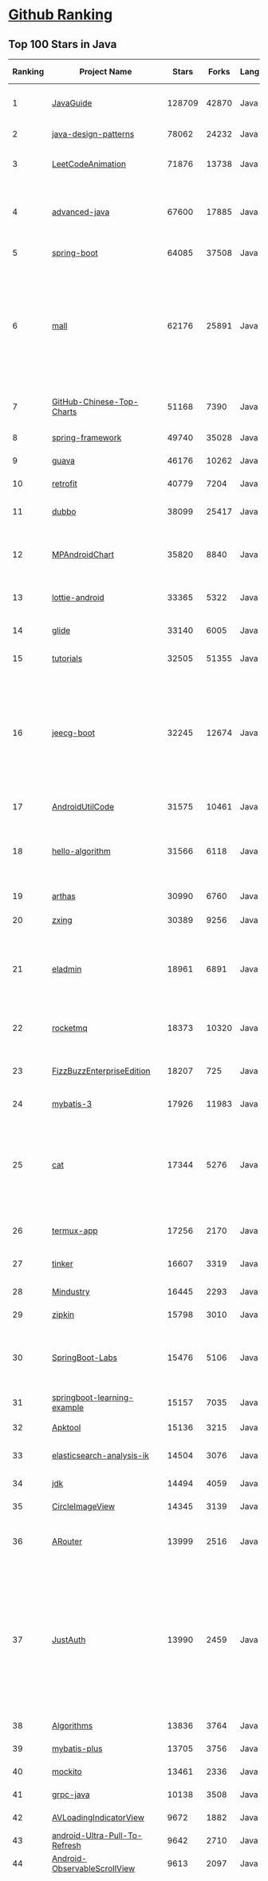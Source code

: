 [Github Ranking](../README.md)
==========

## Top 100 Stars in Java

| Ranking | Project Name | Stars | Forks | Language | Open Issues | Description | Last Commit |
| ------- | ------------ | ----- | ----- | -------- | ----------- | ----------- | ----------- |
| 1 | [JavaGuide](https://github.com/Snailclimb/JavaGuide) | 128709 | 42870 | Java | 62 | 「Java学习+面试指南」一份涵盖大部分 Java 程序员所需要掌握的核心知识。准备 Java 面试，首选 JavaGuide！ | 2022-11-15T23:46:35Z |
| 2 | [java-design-patterns](https://github.com/iluwatar/java-design-patterns) | 78062 | 24232 | Java | 209 | Design patterns implemented in Java | 2022-11-16T12:01:10Z |
| 3 | [LeetCodeAnimation](https://github.com/MisterBooo/LeetCodeAnimation) | 71876 | 13738 | Java | 16 | Demonstrate all the questions on LeetCode in the form of animation.（用动画的形式呈现解LeetCode题目的思路） | 2022-03-06T09:10:42Z |
| 4 | [advanced-java](https://github.com/doocs/advanced-java) | 67600 | 17885 | Java | 4 | 😮 Core Interview Questions & Answers For Experienced Java(Backend) Developers \| 互联网 Java 工程师进阶知识完全扫盲：涵盖高并发、分布式、高可用、微服务、海量数据处理等领域知识 | 2022-11-04T08:34:44Z |
| 5 | [spring-boot](https://github.com/spring-projects/spring-boot) | 64085 | 37508 | Java | 547 | Spring Boot | 2022-11-16T12:03:26Z |
| 6 | [mall](https://github.com/macrozheng/mall) | 62176 | 25891 | Java | 28 | mall项目是一套电商系统，包括前台商城系统及后台管理系统，基于SpringBoot+MyBatis实现，采用Docker容器化部署。 前台商城系统包含首页门户、商品推荐、商品搜索、商品展示、购物车、订单流程、会员中心、客户服务、帮助中心等模块。 后台管理系统包含商品管理、订单管理、会员管理、促销管理、运营管理、内容管理、统计报表、财务管理、权限管理、设置等模块。 | 2022-11-14T11:42:25Z |
| 7 | [GitHub-Chinese-Top-Charts](https://github.com/GrowingGit/GitHub-Chinese-Top-Charts) | 51168 | 7390 | Java | 91 | :cn: GitHub中文排行榜，各语言分设「软件 \| 资料」榜单，精准定位中文好项目。各取所需，高效学习。 | 2022-11-16T00:15:10Z |
| 8 | [spring-framework](https://github.com/spring-projects/spring-framework) | 49740 | 35028 | Java | 1231 | Spring Framework | 2022-11-16T11:30:40Z |
| 9 | [guava](https://github.com/google/guava) | 46176 | 10262 | Java | 655 | Google core libraries for Java | 2022-11-16T11:58:15Z |
| 10 | [retrofit](https://github.com/square/retrofit) | 40779 | 7204 | Java | 144 | A type-safe HTTP client for Android and the JVM | 2022-11-10T20:36:28Z |
| 11 | [dubbo](https://github.com/apache/dubbo) | 38099 | 25417 | Java | 504 | Apache Dubbo is a high-performance, java based, open source RPC framework. | 2022-11-16T11:23:13Z |
| 12 | [MPAndroidChart](https://github.com/PhilJay/MPAndroidChart) | 35820 | 8840 | Java | 1983 | A powerful 🚀 Android chart view / graph view library, supporting line- bar- pie- radar- bubble- and candlestick charts as well as scaling, panning and animations. | 2022-11-02T09:02:30Z |
| 13 | [lottie-android](https://github.com/airbnb/lottie-android) | 33365 | 5322 | Java | 30 | Render After Effects animations natively on Android and iOS, Web, and React Native | 2022-11-14T15:49:10Z |
| 14 | [glide](https://github.com/bumptech/glide) | 33140 | 6005 | Java | 363 | An image loading and caching library for Android focused on smooth scrolling | 2022-11-16T00:52:15Z |
| 15 | [tutorials](https://github.com/eugenp/tutorials) | 32505 | 51355 | Java | 28 | Just Announced - "Learn Spring Security OAuth":  | 2022-11-16T11:16:59Z |
| 16 | [jeecg-boot](https://github.com/jeecgboot/jeecg-boot) | 32245 | 12674 | Java | 23 | ⭐️「企业级低代码平台」前后端分离架构SpringBoot 2.x，SpringCloud，Ant Design&Vue，Mybatis，Shiro，JWT。强大的代码生成器让前后端代码一键生成，无需写任何代码! 引领新的开发模式OnlineCoding->代码生成->手工MERGE，帮助Java项目解决70%重复工作，让开发更关注业务，既能快速提高效率，帮助公司节省成本，同时又不失灵活性。 | 2022-11-16T10:19:18Z |
| 17 | [AndroidUtilCode](https://github.com/Blankj/AndroidUtilCode) | 31575 | 10461 | Java | 223 | :fire: Android developers should collect the following utils(updating). | 2022-11-16T06:12:26Z |
| 18 | [hello-algorithm](https://github.com/geekxh/hello-algorithm) | 31566 | 6118 | Java | 6 | 🌍 针对小白的算法训练 \| 包括四部分：①.大厂面经 ②.力扣图解  ③.千本开源电子书 ④.百张技术思维导图（项目花了上百小时，希望可以点 star 支持，🌹感谢~）点击下方网站，马上开始刷题！ | 2022-08-08T01:20:14Z |
| 19 | [arthas](https://github.com/alibaba/arthas) | 30990 | 6760 | Java | 197 | Alibaba Java Diagnostic Tool Arthas/Alibaba Java诊断利器Arthas | 2022-11-15T11:43:58Z |
| 20 | [zxing](https://github.com/zxing/zxing) | 30389 | 9256 | Java | 5 | ZXing ("Zebra Crossing") barcode scanning library for Java, Android | 2022-11-04T11:55:19Z |
| 21 | [eladmin](https://github.com/elunez/eladmin) | 18961 | 6891 | Java | 25 | 项目基于 Spring Boot 2.1.0 、 Jpa、 Spring Security、redis、Vue的前后端分离的后台管理系统，项目采用分模块开发方式， 权限控制采用 RBAC，支持数据字典与数据权限管理，支持一键生成前后端代码，支持动态路由 | 2022-11-01T01:19:56Z |
| 22 | [rocketmq](https://github.com/apache/rocketmq) | 18373 | 10320 | Java | 352 | Apache RocketMQ is a cloud native messaging and streaming platform, making it simple to build event-driven applications. | 2022-11-16T09:49:42Z |
| 23 | [FizzBuzzEnterpriseEdition](https://github.com/EnterpriseQualityCoding/FizzBuzzEnterpriseEdition) | 18207 | 725 | Java | 402 | FizzBuzz Enterprise Edition is a no-nonsense implementation of FizzBuzz made by serious businessmen for serious business purposes. | 2022-11-10T20:36:08Z |
| 24 | [mybatis-3](https://github.com/mybatis/mybatis-3) | 17926 | 11983 | Java | 149 | MyBatis SQL mapper framework for Java | 2022-11-14T21:25:59Z |
| 25 | [cat](https://github.com/dianping/cat) | 17344 | 5276 | Java | 115 | CAT 作为服务端项目基础组件，提供了 Java, C/C++, Node.js, Python, Go 等多语言客户端，已经在美团点评的基础架构中间件框架（MVC框架，RPC框架，数据库框架，缓存框架等，消息队列，配置系统等）深度集成，为美团点评各业务线提供系统丰富的性能指标、健康状况、实时告警等。 | 2022-11-12T03:14:49Z |
| 26 | [termux-app](https://github.com/termux/termux-app) | 17256 | 2170 | Java | 268 | Termux - a terminal emulator application for Android OS extendible by variety of packages. | 2022-11-16T09:48:57Z |
| 27 | [tinker](https://github.com/Tencent/tinker) | 16607 | 3319 | Java | 470 | Tinker is a hot-fix solution library for Android, it supports dex, library and resources update without reinstall apk. | 2022-10-31T16:36:10Z |
| 28 | [Mindustry](https://github.com/Anuken/Mindustry) | 16445 | 2293 | Java | 7 | The automation tower defense RTS | 2022-11-16T11:20:58Z |
| 29 | [zipkin](https://github.com/openzipkin/zipkin) | 15798 | 3010 | Java | 189 | Zipkin is a distributed tracing system | 2022-11-09T17:40:25Z |
| 30 | [SpringBoot-Labs](https://github.com/YunaiV/SpringBoot-Labs) | 15476 | 5106 | Java | 26 | 一个涵盖六个专栏：Spring Boot 2.X、Spring Cloud、Spring Cloud Alibaba、Dubbo、分布式消息队列、分布式事务的仓库。希望胖友小手一抖，右上角来个 Star，感恩 1024 | 2022-09-03T08:55:18Z |
| 31 | [springboot-learning-example](https://github.com/JeffLi1993/springboot-learning-example) | 15157 | 7035 | Java | 12 | spring boot 实践学习案例，是 spring boot 初学者及核心技术巩固的最佳实践。 | 2022-06-20T23:13:52Z |
| 32 | [Apktool](https://github.com/iBotPeaches/Apktool) | 15136 | 3215 | Java | 86 | A tool for reverse engineering Android apk files | 2022-11-16T07:30:18Z |
| 33 | [elasticsearch-analysis-ik](https://github.com/medcl/elasticsearch-analysis-ik) | 14504 | 3076 | Java | 336 | The IK Analysis plugin integrates Lucene IK analyzer into elasticsearch, support customized dictionary. | 2022-11-09T10:49:03Z |
| 34 | [jdk](https://github.com/openjdk/jdk) | 14494 | 4059 | Java | 0 | JDK main-line development https://openjdk.org/projects/jdk | 2022-11-16T12:01:55Z |
| 35 | [CircleImageView](https://github.com/hdodenhof/CircleImageView) | 14345 | 3139 | Java | 15 | A circular ImageView for Android | 2022-05-17T07:44:15Z |
| 36 | [ARouter](https://github.com/alibaba/ARouter) | 13999 | 2516 | Java | 93 | 💪 A framework for assisting in the renovation of Android componentization (帮助 Android App 进行组件化改造的路由框架) | 2022-11-13T10:41:02Z |
| 37 | [JustAuth](https://github.com/justauth/JustAuth) | 13990 | 2459 | Java | 30 | 🏆Gitee 最有价值开源项目 🚀:100: 小而全而美的第三方登录开源组件。目前已支持Github、Gitee、微博、钉钉、百度、Coding、腾讯云开发者平台、OSChina、支付宝、QQ、微信、淘宝、Google、Facebook、抖音、领英、小米、微软、今日头条、Teambition、StackOverflow、Pinterest、人人、华为、企业微信、酷家乐、Gitlab、美团、饿了么、推特、飞书、京东、阿里云、喜马拉雅、Amazon、Slack和 Line 等第三方平台的授权登录。 Login, so easy! | 2022-10-04T09:03:11Z |
| 38 | [Algorithms](https://github.com/williamfiset/Algorithms) | 13836 | 3764 | Java | 58 | A collection of algorithms and data structures | 2022-11-12T07:42:31Z |
| 39 | [mybatis-plus](https://github.com/baomidou/mybatis-plus) | 13705 | 3756 | Java | 153 | An powerful enhanced toolkit of MyBatis for simplify development | 2022-11-15T04:02:43Z |
| 40 | [mockito](https://github.com/mockito/mockito) | 13461 | 2336 | Java | 324 | Most popular Mocking framework for unit tests written in Java | 2022-11-14T20:47:35Z |
| 41 | [grpc-java](https://github.com/grpc/grpc-java) | 10138 | 3508 | Java | 466 | The Java gRPC implementation. HTTP/2 based RPC | 2022-11-16T06:07:46Z |
| 42 | [AVLoadingIndicatorView](https://github.com/HarlonWang/AVLoadingIndicatorView) | 9672 | 1882 | Java | 66 | DEPRECATED | 2022-02-09T09:15:36Z |
| 43 | [android-Ultra-Pull-To-Refresh](https://github.com/liaohuqiu/android-Ultra-Pull-To-Refresh) | 9642 | 2710 | Java | 150 | Ultra Pull to Refresh for Android. Support all the views. | 2020-04-10T05:12:58Z |
| 44 | [Android-ObservableScrollView](https://github.com/ksoichiro/Android-ObservableScrollView) | 9613 | 2097 | Java | 174 | Android library to observe scroll events on scrollable views. | 2021-06-01T03:54:51Z |
| 45 | [newbee-mall](https://github.com/newbee-ltd/newbee-mall) | 9457 | 2471 | Java | 0 | 🔥 🎉newbee-mall是一套电商系统，包括基础版本(Spring Boot+Thymeleaf)、前后端分离版本(Spring Boot+Vue 3+Element-Plus+Vue-Router 4+Vuex 4+Vant 3) 、秒杀版本、Go语言版本、微服务版本(Spring Cloud Alibaba+Nacos+Sentinel+Seata+Spring Cloud Gateway+OpenFeign)。 前台商城系统包含首页门户、商品分类、新品上线、首页轮播、商品推荐、商品搜索、商品展示、购物车、订单结算、订单流程、个人订单管理、会员中心、帮助中心等模块。 后台管理系统包含数据面板、轮播图管理、商品管理、订单管理、会员管理、分类管理、设置等模块。 | 2022-11-03T08:51:14Z |
| 46 | [PocketHub](https://github.com/pockethub/PocketHub) | 9426 | 3539 | Java | 124 | PocketHub Android App | 2022-01-17T10:16:26Z |
| 47 | [dolphinscheduler](https://github.com/apache/dolphinscheduler) | 9383 | 3474 | Java | 911 | Apache DolphinScheduler is the modern data workflow orchestration platform with powerful user interface, dedicated to solving complex task dependencies in the data pipeline and providing various types of jobs available `out of the box` | 2022-11-16T10:40:38Z |
| 48 | [MaterialDesignLibrary](https://github.com/navasmdc/MaterialDesignLibrary) | 9064 | 2288 | Java | 214 | This is a library with components of Android L to you use in android 2.2 | 2019-10-16T07:58:26Z |
| 49 | [VirtualApp](https://github.com/asLody/VirtualApp) | 8992 | 2742 | Java | 0 | Virtual Engine for Android(Support 12.0 in business version) | 2022-11-07T14:29:57Z |
| 50 | [VirtualAPK](https://github.com/didi/VirtualAPK) | 8767 | 1499 | Java | 109 | A powerful and lightweight plugin framework for Android | 2022-05-27T02:53:02Z |
| 51 | [AndroidNote](https://github.com/GcsSloop/AndroidNote) | 8763 | 2097 | Java | 49 | 安卓学习笔记 | 2021-05-25T00:50:17Z |
| 52 | [Android-PullToRefresh](https://github.com/chrisbanes/Android-PullToRefresh) | 8748 | 4776 | Java | 0 | DEPRECATED | 2017-10-13T08:40:58Z |
| 53 | [AgentWeb](https://github.com/Justson/AgentWeb) | 8698 | 1593 | Java | 70 |  AgentWeb is a powerful library based on Android WebView. | 2022-09-03T12:33:14Z |
| 54 | [awesome-java-leetcode](https://github.com/Blankj/awesome-java-leetcode) | 8465 | 1749 | Java | 5 | :crown: LeetCode of algorithms with java solution(updating). | 2020-12-10T15:20:21Z |
| 55 | [feign](https://github.com/OpenFeign/feign) | 8432 | 1751 | Java | 138 | Feign makes writing java http clients easier | 2022-11-16T08:33:15Z |
| 56 | [Android-SpinKit](https://github.com/ybq/Android-SpinKit) | 8313 | 1294 | Java | 55 | Android  loading animations | 2022-09-02T10:08:37Z |
| 57 | [dataease](https://github.com/dataease/dataease) | 8173 | 1612 | Java | 156 | 人人可用的开源数据可视化分析工具。 | 2022-11-16T10:30:57Z |
| 58 | [atlas](https://github.com/alibaba/atlas) | 8072 | 1517 | Java | 84 | A powerful Android Dynamic Component Framework. | 2022-01-27T14:31:30Z |
| 59 | [Jetpack-MVVM-Best-Practice](https://github.com/KunMinX/Jetpack-MVVM-Best-Practice) | 7982 | 1466 | Java | 1 | 难得一见 Jetpack MVVM 最佳实践！在 "以简驭繁" 代码中，对 "视图控制器" 乃至 "标准化开发模式" 形成正确、深入理解！ | 2022-11-09T02:33:19Z |
| 60 | [SmartTubeNext](https://github.com/yuliskov/SmartTubeNext) | 7936 | 559 | Java | 1066 | Ad free app for watching tube videos on Android TV boxes | 2022-11-15T22:57:21Z |
| 61 | [Paper](https://github.com/PaperMC/Paper) | 6819 | 1710 | Java | 239 | High performance Spigot fork that aims to fix gameplay and mechanics inconsistencies | 2022-11-15T21:06:16Z |
| 62 | [walle](https://github.com/Meituan-Dianping/walle) | 6505 | 1031 | Java | 101 | Android Signature V2 Scheme签名下的新一代渠道包打包神器 | 2021-09-07T07:01:35Z |
| 63 | [AndroidPerformanceMonitor](https://github.com/markzhai/AndroidPerformanceMonitor) | 6462 | 1006 | Java | 49 | A transparent ui-block detection library for Android. (known as BlockCanary) | 2022-02-17T08:27:03Z |
| 64 | [Toasty](https://github.com/GrenderG/Toasty) | 6417 | 810 | Java | 46 | The usual Toast, but with steroids 💪 | 2022-09-28T23:46:04Z |
| 65 | [aws-doc-sdk-examples](https://github.com/awsdocs/aws-doc-sdk-examples) | 6413 | 4404 | Java | 219 | Welcome to the AWS Code Examples Repository.  This repo contains code examples used in the AWS documentation, AWS SDK Developer Guides, and more. For more information, see the Readme.md file below. | 2022-11-16T06:21:41Z |
| 66 | [error-prone](https://github.com/google/error-prone) | 6215 | 702 | Java | 303 | Catch common Java mistakes as compile-time errors | 2022-11-15T21:27:42Z |
| 67 | [pentaho-kettle](https://github.com/pentaho/pentaho-kettle) | 6178 | 3068 | Java | 0 | Pentaho Data Integration ( ETL ) a.k.a Kettle | 2022-11-16T04:49:46Z |
| 68 | [MaterialEditText](https://github.com/rengwuxian/MaterialEditText) | 6120 | 1067 | Java | 181 | EditText in Material Design | 2019-08-27T08:05:32Z |
| 69 | [rabbitmq-tutorials](https://github.com/rabbitmq/rabbitmq-tutorials) | 6080 | 3518 | Java | 5 | Tutorials for using RabbitMQ in various ways | 2022-11-13T09:25:58Z |
| 70 | [JFoenix](https://github.com/sshahine/JFoenix) | 6023 | 1063 | Java | 114 | JavaFX Material Design Library | 2022-07-01T12:16:07Z |
| 71 | [netty-socketio](https://github.com/mrniko/netty-socketio) | 5995 | 1536 | Java | 362 | Socket.IO server implemented on Java. Realtime java framework | 2022-10-24T06:59:18Z |
| 72 | [androidmvp](https://github.com/antoniolg/androidmvp) | 5961 | 1612 | Java | 1 | MVP Android Example | 2020-06-08T04:59:13Z |
| 73 | [Android-skin-support](https://github.com/ximsfei/Android-skin-support) | 5953 | 1018 | Java | 91 | Android-skin-support is an easy dynamic skin framework to use  for Android, Only one line of code to integrate it. Android 换肤框架, 极低的学习成本, 极好的用户体验. "一行"代码就可以实现换肤, 你值得拥有!!! | 2020-09-03T06:06:18Z |
| 74 | [richeditor-android](https://github.com/wasabeef/richeditor-android) | 5930 | 1175 | Java | 204 | RichEditor for Android is a beautiful Rich Text WYSIWYG Editor for Android. | 2022-07-27T08:56:48Z |
| 75 | [j2objc](https://github.com/google/j2objc) | 5901 | 940 | Java | 54 | A Java to iOS Objective-C translation tool and runtime. | 2022-11-16T04:56:33Z |
| 76 | [transmittable-thread-local](https://github.com/alibaba/transmittable-thread-local) | 5871 | 1493 | Java | 19 | 📌 TransmittableThreadLocal (TTL), the missing Java™ std lib(simple & 0-dependency) for framework/middleware, provide an enhanced InheritableThreadLocal that transmits values between threads even using thread pooling components. | 2022-11-12T18:01:35Z |
| 77 | [flowable-engine](https://github.com/flowable/flowable-engine) | 5850 | 2215 | Java | 271 | A compact and highly efficient workflow and Business Process Management (BPM) platform for developers, system admins and business users. | 2022-11-16T11:54:59Z |
| 78 | [config](https://github.com/lightbend/config) | 5781 | 948 | Java | 214 | configuration library for JVM languages using HOCON files | 2022-11-09T20:13:08Z |
| 79 | [u2020](https://github.com/JakeWharton/u2020) | 5702 | 961 | Java | 12 | A sample Android app which showcases advanced usage of Dagger among other open source libraries. | 2022-08-25T18:54:07Z |
| 80 | [Leaf](https://github.com/Meituan-Dianping/Leaf) | 5663 | 1666 | Java | 51 | Distributed ID Generate Service | 2022-10-21T13:40:17Z |
| 81 | [aurora-imui](https://github.com/jpush/aurora-imui) | 5589 | 997 | Java | 117 | General IM UI components. Android/iOS/RectNative ready.  通用 IM 聊天 UI 组件，已经同时支持 Android/iOS/RN。 | 2022-10-11T23:45:32Z |
| 82 | [junit5](https://github.com/junit-team/junit5) | 5499 | 1241 | Java | 134 | ✅ The 5th major version of the programmer-friendly testing framework for Java and the JVM | 2022-11-16T09:18:24Z |
| 83 | [dubbo-spring-boot-project](https://github.com/apache/dubbo-spring-boot-project) | 5341 | 1869 | Java | 42 | Spring Boot Project for Apache Dubbo | 2021-08-16T06:35:32Z |
| 84 | [react-native-splash-screen](https://github.com/crazycodeboy/react-native-splash-screen) | 5318 | 1061 | Java | 314 | A splash screen for react-native, hide when application loaded ,it works on iOS and Android. | 2022-11-03T04:13:02Z |
| 85 | [cw-omnibus](https://github.com/commonsguy/cw-omnibus) | 5299 | 3850 | Java | 0 | Source code to omnibus edition of _The Busy Coder's Guide to Android Development_ | 2019-02-09T23:04:17Z |
| 86 | [ksql](https://github.com/confluentinc/ksql) | 5288 | 998 | Java | 1110 | The database purpose-built for stream processing applications. | 2022-11-16T10:38:30Z |
| 87 | [android-advancedrecyclerview](https://github.com/h6ah4i/android-advancedrecyclerview) | 5241 | 886 | Java | 192 | RecyclerView extension library which provides advanced features. (ex. Google's Inbox app like swiping, Play Music app like drag and drop sorting) | 2022-02-01T18:59:15Z |
| 88 | [Side-Menu.Android](https://github.com/Yalantis/Side-Menu.Android) | 5208 | 1533 | Java | 17 | Side menu with some categories to choose. | 2020-08-08T20:17:09Z |
| 89 | [hibernate-orm](https://github.com/hibernate/hibernate-orm) | 5149 | 3182 | Java | 0 | Hibernate's core Object/Relational Mapping functionality | 2022-11-16T11:29:57Z |
| 90 | [Aria](https://github.com/AriaLyy/Aria) | 5076 | 799 | Java | 0 | 下载可以很简单 | 2022-11-08T05:20:46Z |
| 91 | [gephi](https://github.com/gephi/gephi) | 5055 | 1522 | Java | 416 | Gephi - The Open Graph Viz Platform | 2022-11-13T10:24:20Z |
| 92 | [android-common](https://github.com/Trinea/android-common) | 5010 | 2697 | Java | 18 | Android common lib, include ImageCache, HttpCache, DropDownListView, DownloadManager, Utils and so on | 2020-02-16T13:44:42Z |
| 93 | [SoloPi](https://github.com/alipay/SoloPi) | 5010 | 1015 | Java | 119 | SoloPi 自动化测试工具 | 2022-08-05T11:25:14Z |
| 94 | [java-jwt](https://github.com/auth0/java-jwt) | 4995 | 859 | Java | 4 | Java implementation of JSON Web Token (JWT) | 2022-10-28T02:18:47Z |
| 95 | [smartTable](https://github.com/huangyanbin/smartTable) | 4879 | 825 | Java | 191 | 一款android自动生成表格框架---An Android automatically generated table framework | 2022-03-11T09:08:26Z |
| 96 | [uid-generator](https://github.com/baidu/uid-generator) | 4859 | 1460 | Java | 19 | UniqueID generator | 2022-10-24T12:40:53Z |
| 97 | [joda-time](https://github.com/JodaOrg/joda-time) | 4845 | 936 | Java | 25 | Joda-Time is the widely used replacement for the Java date and time classes prior to Java SE 8. | 2022-11-14T02:08:22Z |
| 98 | [AndroidStaggeredGrid](https://github.com/etsy/AndroidStaggeredGrid) | 4776 | 1158 | Java | 99 | An Android staggered grid view which supports multiple columns with rows of varying sizes. | 2021-06-01T02:17:19Z |
| 99 | [opentsdb](https://github.com/OpenTSDB/opentsdb) | 4758 | 1258 | Java | 508 | A scalable, distributed Time Series Database. | 2022-11-04T23:33:25Z |
| 100 | [mapdb](https://github.com/jankotek/mapdb) | 4610 | 867 | Java | 160 | MapDB provides concurrent Maps, Sets and Queues backed by disk storage or off-heap-memory. It is a fast and easy to use embedded Java database engine. | 2021-11-29T17:16:20Z |

